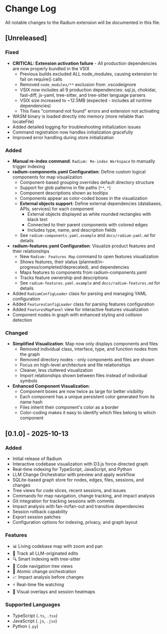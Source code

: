 # Change Log

All notable changes to the Radium extension will be documented in this file.

## [Unreleased]

### Fixed
- **CRITICAL: Extension activation failure** - All production dependencies are now properly bundled in the VSIX
  - Previous builds excluded ALL node_modules, causing extension to fail on require() calls
  - Removed `node_modules/**` exclusion from .vscodeignore
  - VSIX now includes all 9 production dependencies: sql.js, chokidar, fast-diff, js-yaml, tree-sitter, and tree-sitter language parsers
  - VSIX size increased to ~12.5MB (expected - includes all runtime dependencies)
  - This fixes "command not found" errors and extension not activating
- WASM binary is loaded directly into memory (more reliable than locateFile)
- Added detailed logging for troubleshooting initialization issues
- Command registration now handles initialization gracefully
- Improved error handling during store initialization

### Added
- **Manual re-index command**: `Radium: Re-index Workspace` to manually trigger indexing
- **radium-components.yaml Configuration**: Define custom logical components for map visualization
  - Component-based grouping overrides default directory structure
  - Support for glob patterns in file paths (`**`, `*`)
  - Component descriptions shown as tooltips
  - Components appear as color-coded boxes in the visualization
  - **External objects support**: Define external dependencies (databases, APIs, services) for each component
    - External objects displayed as white rounded rectangles with black text
    - Connected to their parent components with colored edges
    - Includes type, name, and description fields
  - See `radium-components.yaml.example` and `docs/radium-yaml.md` for details
- **radium-features.yaml Configuration**: Visualize product features and their relationships
  - New `Radium: Features Map` command to open features visualization
  - Shows features, their status (planned/in-progress/completed/deprecated), and dependencies
  - Maps features to components from radium-components.yaml
  - Tracks feature ownership and descriptions
  - See `radium-features.yaml.example` and `docs/radium-features.md` for details
- Added `RadiumConfigLoader` class for parsing and managing YAML configuration
- Added `FeaturesConfigLoader` class for parsing features configuration
- Added `FeaturesMapPanel` view for interactive features visualization
- Component nodes in graph with enhanced styling and collision detection

### Changed
- **Simplified Visualization**: Map now only displays components and files
  - Removed individual class, interface, type, and function nodes from the graph
  - Removed directory nodes - only components and files are shown
  - Focus on high-level architecture and file relationships
  - Cleaner, less cluttered visualization
  - Import relationships shown between files instead of individual symbols
- **Enhanced Component Visualization**:
  - Component boxes are now twice as large for better visibility
  - Each component has a unique persistent color generated from its name hash
  - Files inherit their component's color as a border
  - Color-coding makes it easy to identify which files belong to which component

## [0.1.0] - 2025-10-13

### Added
- Initial release of Radium
- Interactive codebase visualization with D3.js force-directed graph
- Real-time indexing for TypeScript, JavaScript, and Python
- LLM Change Orchestrator with preview and apply workflow
- SQLite-based graph store for nodes, edges, files, sessions, and changes
- Tree views for code slices, recent sessions, and issues
- Commands for map navigation, change tracking, and impact analysis
- Git integration for tracking sessions with commits
- Impact analysis with fan-in/fan-out and transitive dependencies
- Session rollback capability
- Export session patches
- Configuration options for indexing, privacy, and graph layout

### Features
- 📊 Living codebase map with zoom and pan
- 🤖 Track all LLM-originated edits
- 🔍 Smart indexing with tree-sitter
- 🌳 Code navigation tree views
- 🔄 Atomic change orchestration
- 📈 Impact analysis before changes
- ⚡ Real-time file watching
- 🎨 Visual overlays and session heatmaps

### Supported Languages
- TypeScript (`.ts`, `.tsx`)
- JavaScript (`.js`, `.jsx`)
- Python (`.py`)

